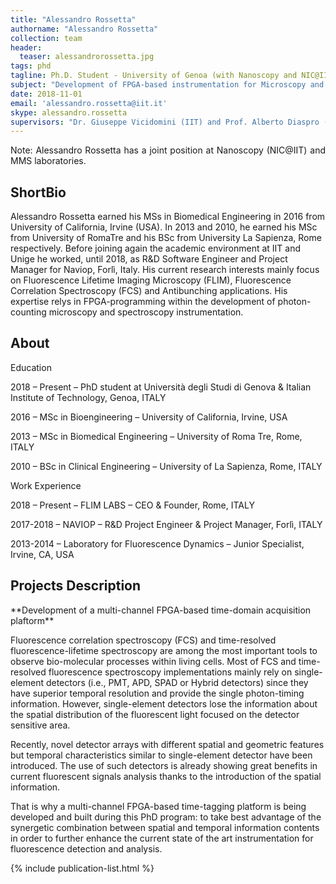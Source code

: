 ```yaml
---
title: "Alessandro Rossetta"
authorname: "Alessandro Rossetta"
collection: team
header:
  teaser: alessandrorossetta.jpg
tags: phd
tagline: Ph.D. Student - University of Genoa (with Nanoscopy and NIC@IIT)
subject: "Development of FPGA-based instrumentation for Microscopy and Spectroscopy Applications"
date: 2018-11-01
email: 'alessandro.rossetta@iit.it'
skype: alessandro.rossetta
supervisors: "Dr. Giuseppe Vicidomini (IIT) and Prof. Alberto Diaspro (IIT)"
---
```


<p align= "justify">
Note: Alessandro Rossetta has a joint position at Nanoscopy (NIC@IIT) and MMS laboratories.

<h2>ShortBio</h2>
Alessandro Rossetta earned his MSs in Biomedical Engineering in 2016 from University of California, Irvine (USA). In 2013 and 2010, he earned his MSc from University of RomaTre and his BSc from University La Sapienza, Rome respectively. Before joining again the academic environment at IIT and Unige he worked, until 2018, as R&D Software Engineer and Project Manager for Naviop, Forlì, Italy. His current research interests mainly focus on Fluorescence Lifetime Imaging Microscopy (FLIM), Fluorescence Correlation Spectroscopy (FCS) and Antibunching applications. His expertise relys in FPGA-programming within the development of photon-counting microscopy and spectroscopy instrumentation. 

<h2>About</h2>

Education

2018 – Present – PhD student at Università degli Studi di Genova & Italian Institute of Technology, Genoa, ITALY

2016 – MSc in Bioengineering – University of California, Irvine, USA

2013 – MSc in Biomedical Engineering – University of Roma Tre, Rome, ITALY

2010 – BSc in Clinical Engineering – University of La Sapienza, Rome, ITALY

Work Experience

2018 – Present – FLIM LABS – CEO & Founder, Rome, ITALY 

2017-2018 – NAVIOP – R&D Project Engineer & Project Manager, Forlì, ITALY

2013-2014 – Laboratory for Fluorescence Dynamics – Junior Specialist, Irvine, CA, USA  

<h2>Projects Description</h2>
**Development of a multi-channel FPGA-based time-domain acquisition plaftorm** 

Fluorescence correlation spectroscopy (FCS) and time-resolved fluorescence-lifetime spectroscopy are among the most important tools to observe bio-molecular processes within living cells. Most of FCS and time-resolved fluorescence spectroscopy implementations mainly rely on single-element detectors (i.e., PMT, APD, SPAD or Hybrid detectors) since they have superior temporal resolution and provide the single photon-timing information. However, single-element detectors lose the information about the spatial distribution of the fluorescent light focused on the detector sensitive area.


Recently, novel detector arrays with different spatial and geometric features but temporal characteristics similar to single-element detector have been introduced. The use of such detectors is already showing great benefits in current fluorescent signals analysis thanks to the introduction of the spatial information.

That is why a multi-channel FPGA-based time-tagging platform is being developed and built during this PhD program: to take best advantage of the synergetic combination between spatial and temporal information contents in order to further enhance the current state of the art instrumentation for fluorescence detection and analysis.


<!---{% include author-research-themes.html %}--->
<!---{% include team-member-collaborators.html %}--->
{% include publication-list.html %}
